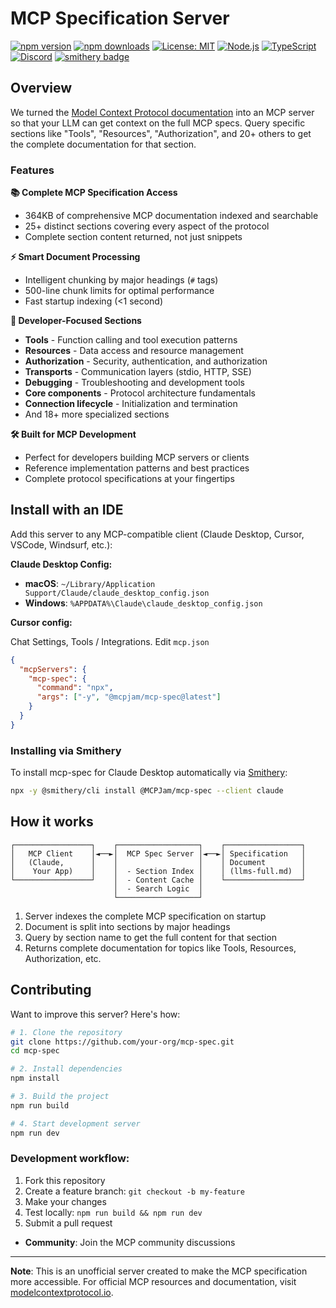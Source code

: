 # MCP Specification Server

[![npm version](https://img.shields.io/npm/v/@mcpjam/mcp-spec?style=for-the-badge&color=blue)](https://www.npmjs.com/package/@mcpjam/mcp-spec)
[![npm downloads](https://img.shields.io/npm/dm/@mcpjam/mcp-spec?style=for-the-badge&color=green)](https://www.npmjs.com/package/@mcpjam/mcp-spec)
[![License: MIT](https://img.shields.io/badge/License-MIT-blue.svg?style=for-the-badge)](https://opensource.org/licenses/MIT)
[![Node.js](https://img.shields.io/badge/Node.js-18+-green.svg?style=for-the-badge&logo=node.js)](https://nodejs.org/)
[![TypeScript](https://img.shields.io/badge/TypeScript-5.8+-blue.svg?style=for-the-badge&logo=typescript)](https://www.typescriptlang.org/)
[![Discord](https://img.shields.io/badge/Discord-Join%20Server-5865F2.svg?style=for-the-badge&logo=discord&logoColor=white)](https://discord.gg/JEnDtz8X6z)
[![smithery badge](https://smithery.ai/badge/@MCPJam/mcp-spec)](https://smithery.ai/server/@MCPJam/mcp-spec)

## Overview

We turned the [Model Context Protocol documentation](https://modelcontextprotocol.io/) into an MCP server so that your LLM can get context on the full MCP specs. Query specific sections like "Tools", "Resources", "Authorization", and 20+ others to get the complete documentation for that section.

### Features

**📚 Complete MCP Specification Access**

- 364KB of comprehensive MCP documentation indexed and searchable
- 25+ distinct sections covering every aspect of the protocol
- Complete section content returned, not just snippets

**⚡ Smart Document Processing**

- Intelligent chunking by major headings (`#` tags)
- 500-line chunk limits for optimal performance
- Fast startup indexing (<1 second)

**🔧 Developer-Focused Sections**

- **Tools** - Function calling and tool execution patterns
- **Resources** - Data access and resource management
- **Authorization** - Security, authentication, and authorization
- **Transports** - Communication layers (stdio, HTTP, SSE)
- **Debugging** - Troubleshooting and development tools
- **Core components** - Protocol architecture fundamentals
- **Connection lifecycle** - Initialization and termination
- And 18+ more specialized sections

**🛠️ Built for MCP Development**

- Perfect for developers building MCP servers or clients
- Reference implementation patterns and best practices
- Complete protocol specifications at your fingertips

## Install with an IDE

Add this server to any MCP-compatible client (Claude Desktop, Cursor, VSCode, Windsurf, etc.):

**Claude Desktop Config:**

- **macOS**: `~/Library/Application Support/Claude/claude_desktop_config.json`
- **Windows**: `%APPDATA%\Claude\claude_desktop_config.json`

**Cursor config:**

Chat Settings, Tools / Integrations. Edit `mcp.json`

```json
{
  "mcpServers": {
    "mcp-spec": {
      "command": "npx",
      "args": ["-y", "@mcpjam/mcp-spec@latest"]
    }
  }
}
```

### Installing via Smithery

To install mcp-spec for Claude Desktop automatically via [Smithery](https://smithery.ai/server/@MCPJam/mcp-spec):

```bash
npx -y @smithery/cli install @MCPJam/mcp-spec --client claude
```

## How it works

```
┌─────────────────┐    ┌──────────────────┐    ┌─────────────────┐
│   MCP Client    │◄──►│  MCP Spec Server │◄──►│ Specification   │
│   (Claude,      │    │                  │    │ Document        │
│    Your App)    │    │  - Section Index │    │ (llms-full.md)  │
└─────────────────┘    │  - Content Cache │    └─────────────────┘
                       │  - Search Logic  │
                       └──────────────────┘
```

1. Server indexes the complete MCP specification on startup
2. Document is split into sections by major headings
3. Query by section name to get the full content for that section
4. Returns complete documentation for topics like Tools, Resources, Authorization, etc.

## Contributing

Want to improve this server? Here's how:

```bash
# 1. Clone the repository
git clone https://github.com/your-org/mcp-spec.git
cd mcp-spec

# 2. Install dependencies
npm install

# 3. Build the project
npm run build

# 4. Start development server
npm run dev
```

### Development workflow:

1. Fork this repository
2. Create a feature branch: `git checkout -b my-feature`
3. Make your changes
4. Test locally: `npm run build && npm run dev`
5. Submit a pull request

- **Community**: Join the MCP community discussions

---

**Note**: This is an unofficial server created to make the MCP specification more accessible. For official MCP resources and documentation, visit [modelcontextprotocol.io](https://modelcontextprotocol.io/).
